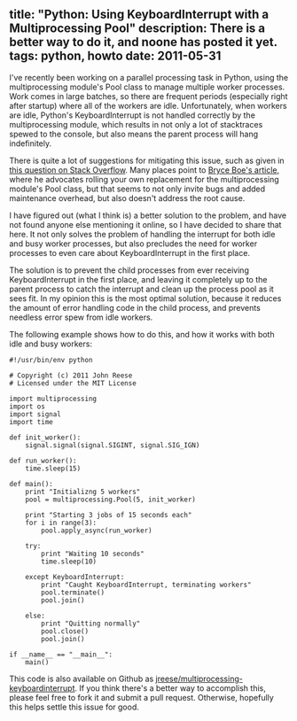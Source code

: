 title: "Python: Using KeyboardInterrupt with a Multiprocessing Pool"
description: There is a better way to do it, and noone has posted it yet.
tags: python, howto
date: 2011-05-31
---
I've recently been working on a parallel processing task in Python, using the multiprocessing module's Pool
class to manage multiple worker processes.  Work comes in large batches, so there are frequent periods
(especially right after startup) where all of the workers are idle.  Unfortunately, when workers are idle,
Python's KeyboardInterrupt is not handled correctly by the multiprocessing module, which results in not only
a lot of stacktraces spewed to the console, but also means the parent process will hang indefinitely.

There is quite a lot of suggestions for mitigating this issue, such as given in [this question on Stack
Overflow][so-keyboardinterrupt].  Many places point to [Bryce Boe's article][bryceboe-keyboardinterrupt],
where he advocates rolling your own replacement for the multiprocessing module's Pool class, but that seems
to not only invite bugs and added maintenance overhead, but also doesn't address the root cause.

I have figured out (what I think is) a better solution to the problem, and have not found anyone else
mentioning it online, so I have decided to share that here.  It not only solves the problem of handling the
interrupt for both idle and busy worker processes, but also precludes the need for worker processes to even
care about KeyboardInterrupt in the first place.

The solution is to prevent the child processes from ever receiving KeyboardInterrupt in the first place, and
leaving it completely up to the parent process to catch the interrupt and clean up the process pool as it
sees fit.  In my opinion this is the most optimal solution, because it reduces the amount of error handling
code in the child process, and prevents needless error spew from idle workers.

The following example shows how to do this, and how it works with both idle and busy workers: 

    #!/usr/bin/env python

    # Copyright (c) 2011 John Reese
    # Licensed under the MIT License

    import multiprocessing
    import os
    import signal
    import time

    def init_worker():
        signal.signal(signal.SIGINT, signal.SIG_IGN)

    def run_worker():
        time.sleep(15)
        
    def main():
        print "Initializng 5 workers"
        pool = multiprocessing.Pool(5, init_worker)

        print "Starting 3 jobs of 15 seconds each"
        for i in range(3):
            pool.apply_async(run_worker)

        try:
            print "Waiting 10 seconds"
            time.sleep(10)

        except KeyboardInterrupt:
            print "Caught KeyboardInterrupt, terminating workers"
            pool.terminate()
            pool.join()

        else:
            print "Quitting normally"
            pool.close()
            pool.join()

    if __name__ == "__main__":
        main()

This code is also available on Github as [jreese/multiprocessing-keyboardinterrupt][github-keyboardinterrupt].
If you think there's a better way to accomplish this, please feel free to fork it and submit a pull request.
Otherwise, hopefully this helps settle this issue for good.

[so-keyboardinterrupt]: http://stackoverflow.com/questions/1408356/keyboard-interrupts-with-pythons-multiprocessing-pool "Keyboard Interrupts with python's multiprocessing Pool on Stack Overflow"
[bryceboe-keyboardinterrupt]: http://www.bryceboe.com/2010/08/26/python-multiprocessing-and-keyboardinterrupt/ "Python Multiprocessing and KeyboardInterrupt by Bryce Boe"
[github-keyboardinterrupt]: http://github.com/jreese/multiprocessing-keyboardinterrupt "jreese/multiprocessing-keyboardinterrupt on Github"

